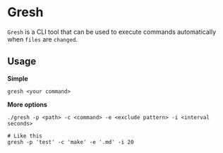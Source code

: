 # Gresh

`Gresh` is a CLI tool that can be used to execute commands automatically when `files` are `changed`.

## Usage

**Simple**

```shell
gresh <your command>
```

**More options**
```shell
./gresh -p <path> -c <command> -e <exclude pattern> -i <interval seconds>

# Like this
gresh -p 'test' -c 'make' -e '.md' -i 20
```